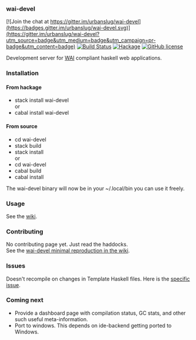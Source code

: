 ### wai-devel

[![Join the chat at https://gitter.im/urbanslug/wai-devel](https://badges.gitter.im/urbanslug/wai-devel.svg)](https://gitter.im/urbanslug/wai-devel?utm_source=badge&utm_medium=badge&utm_campaign=pr-badge&utm_content=badge)
[![Build Status](https://travis-ci.org/urbanslug/wai-devel.svg?branch=master)](https://travis-ci.org/urbanslug/wai-devel)
[![Hackage](https://img.shields.io/hackage/v/wai-devel.svg)](https://hackage.haskell.org/package/wai-devel)
[![GitHub license](https://img.shields.io/github/license/mashape/apistatus.svg)]()

Development server for [WAI] compliant haskell web applications.

### Installation  
#### From hackage
- stack install wai-devel  
or  
- cabal install wai-devel  

#### From source  
- cd wai-devel
- stack build
- stack install  
or  
- cd wai-devel
- cabal build
- cabal install  

The wai-devel binary will now be in your ~/.local/bin you can use it freely.


### Usage
See the [wiki].

### Contributing
No contributing page yet. Just read the haddocks.  
See the [wai-devel minimal reproduction in the wiki].

### Issues
Doesn't recompile on changes in Template Haskell files. Here is the [specific issue].

### Coming next
- Provide a dashboard page with compilation status, GC stats, and other such useful meta-information.
- Port to windows. This depends on ide-backend getting ported to Windows.


[WAI]: http://www.yesodweb.com/book/web-application-interface
[wiki]: https://github.com/urbanslug/wai-devel/wiki
[specific issue]: https://github.com/fpco/ide-backend/issues/313
[wai-devel minimal reproduction in the wiki]: https://github.com/urbanslug/wai-devel/wiki/Minimal-reproduction.
